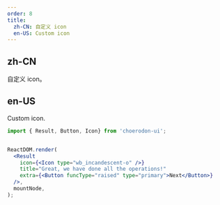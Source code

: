 ```yaml
---
order: 8
title:
  zh-CN: 自定义 icon
  en-US: Custom icon
---
```


## zh-CN

自定义 icon。

## en-US

Custom icon.

```jsx
import { Result, Button, Icon} from 'choerodon-ui';


ReactDOM.render(
  <Result
    icon={<Icon type="wb_incandescent-o" />}
    title="Great, we have done all the operations!"
    extra={<Button funcType="raised" type="primary">Next</Button>}
  />,
  mountNode,
);
```
